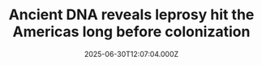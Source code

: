 ---
title: "Ancient DNA reveals leprosy hit the Americas long before colonization"
date: 2025-06-30T12:07:04.000Z
category: Health
externalLink: "https://www.sciencedaily.com/releases/2025/06/250630073438.htm"
image: ""
excerpt: "Leprosy’s tale stretches from 5,000-year-old skeletons in Eurasia to a startling 4,000-year-old case in Chile, revealing that the rare strain Mycobacterium lepromatosis haunted the Americas millennia before Europeans arrived. Armed with cutting-edge ancient-DNA sleuthing, scientists have pieced together remarkably well-preserved genomes that challenge the idea of leprosy as purely a colonial import and hint that the disease may have homegrown…"
---